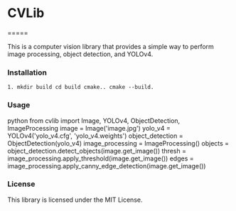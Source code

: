 # CVLib
=====

This is a computer vision library that provides a simple way to perform image processing, object detection, and YOLOv4.

### Installation

```
1. mkdir build cd build cmake.. cmake --build.
```


### Usage

python from cvlib import Image, YOLOv4, ObjectDetection, ImageProcessing image = Image('image.jpg') yolo_v4 = YOLOv4('yolo_v4.cfg', 'yolo_v4.weights') object_detection = ObjectDetection(yolo_v4) image_processing = ImageProcessing() objects = object_detection.detect_objects(image.get_image()) thresh = image_processing.apply_threshold(image.get_image()) edges = image_processing.apply_canny_edge_detection(image.get_image())


### License

This library is licensed under the MIT License.
